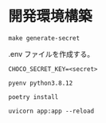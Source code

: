 # 開発環境構築

```
make generate-secret
```

.env ファイルを作成する。

```
CHOCO_SECRET_KEY=<secret>
```

```
pyenv python3.8.12
```

```
poetry install
```

```
uvicorn app:app --reload
```
